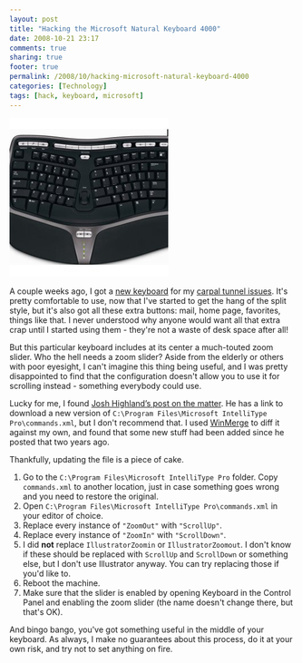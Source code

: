 ```yaml
---
layout: post
title: "Hacking the Microsoft Natural Keyboard 4000"
date: 2008-10-21 23:17
comments: true
sharing: true
footer: true
permalink: /2008/10/hacking-microsoft-natural-keyboard-4000
categories: [Technology]
tags: [hack, keyboard, microsoft]
---
```

<a href="http://www.amazon.com/gp/product/B000A6PPOK?ie=UTF8&tag=brocklicom-20&linkCode=as2&camp=1789&creative=390957&creativeASIN=B000A6PPOK"><img src="/files/images/ergonomickeyboardslider.jpg" alt="" title="Microsoft Natural Ergonomic Keyboard 4000 - Zoom Slider" width="280" height="280" class="alignright size-full wp-image-820" /></a>

A couple weeks ago, I got a [new keyboard](http://www.amazon.com/gp/product/B000A6PPOK?ie=UTF8&tag=brocklicom-20&linkCode=as2&camp=1789&creative=390957&creativeASIN=B000A6PPOK) for my [carpal tunnel issues](/2008/10/my-busted-arm).  It's pretty comfortable to use, now that I've started to get the hang of the split style, but it's also got all these extra buttons: mail, home page, favorites, things like that.  I never understood why anyone would want all that extra crap until I started using them - they're not a waste of desk space after all!

But this particular keyboard includes at its center a much-touted zoom slider.  Who the hell needs a zoom slider?  Aside from the elderly or others with poor eyesight, I can't imagine this thing being useful, and I was pretty disappointed to find that the configuration doesn't allow you to use it for scrolling instead - something everybody could use.

Lucky for me, I found [Josh Highland’s post on the matter](http://joshhighland.com/blog/2006/09/14/hacking-the-microsoft-natural-keyboard-4000/).  He has a link to download a new version of `C:\Program Files\Microsoft IntelliType Pro\commands.xml`, but I don't recommend that.  I used [WinMerge](http://www.winmerge.org/) to diff it against my own, and found that some new stuff had been added since he posted that two years ago.

Thankfully, updating the file is a piece of cake.

1. Go to the `C:\Program Files\Microsoft IntelliType Pro` folder.  Copy `commands.xml` to another location, just in case something goes wrong and you need to restore the original.
1. Open `C:\Program Files\Microsoft IntelliType Pro\commands.xml` in your editor of choice.
1. Replace every instance of `"ZoomOut"` with `"ScrollUp"`.
1. Replace every instance of `"ZoomIn"` with `"ScrollDown"`.
1. I did **not** replace `IllustratorZoomin` or `IllustratorZoomout`.  I don't know if these should be replaced with `ScrollUp` and `ScrollDown` or something else, but I don't use Illustrator anyway.  You can try replacing those if you'd like to.
1. Reboot the machine.
1. Make sure that the slider is enabled by opening Keyboard in the Control Panel and enabling the zoom slider (the name doesn't change there, but that's OK).

And bingo bango, you've got something useful in the middle of your keyboard.  As always, I make no guarantees about this process, do it at your own risk, and try not to set anything on fire.
